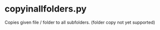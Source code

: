 # copyinallfolders.py
Copies given file / folder to all subfolders.
(folder copy not yet supported)

